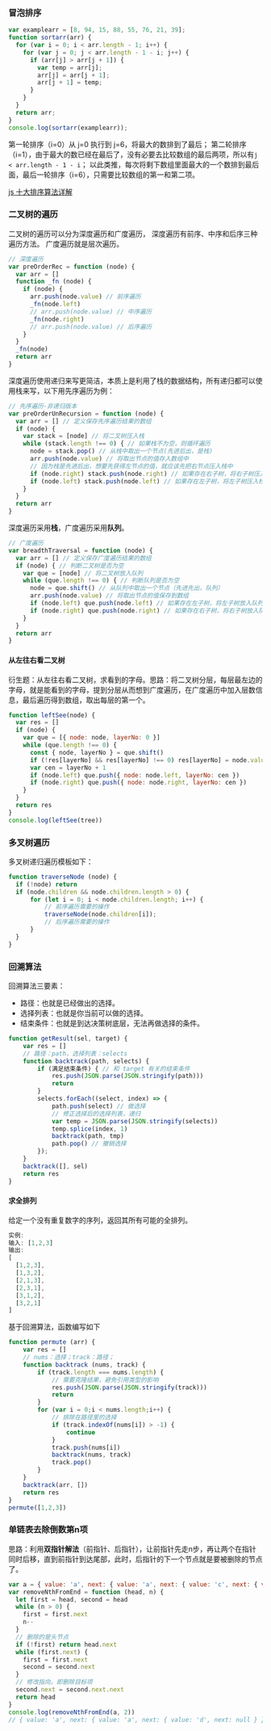 ### 冒泡排序

```js
var examplearr = [8, 94, 15, 88, 55, 76, 21, 39];
function sortarr(arr) {
  for (var i = 0; i < arr.length - 1; i++) {
    for (var j = 0; j < arr.length - 1 - i; j++) {
      if (arr[j] > arr[j + 1]) {
        var temp = arr[j];
        arr[j] = arr[j + 1];
        arr[j + 1] = temp;
      }
    }
  }
  return arr;
}
console.log(sortarr(examplearr));
```

第一轮排序（i=0）从 j=0 执行到 j=6，将最大的数排到了最后；
第二轮排序（i=1），由于最大的数已经在最后了，没有必要去比较数组的最后两项，所以有`j < arr.length - 1 - i`；
以此类推，每次将剩下数组里面最大的一个数排到最后面，最后一轮排序（i=6），只需要比较数组的第一和第二项。

[js 十大排序算法详解](https://www.cnblogs.com/liyongshuai/p/7197962.html)

### 二叉树的遍历

二叉树的遍历可以分为深度遍历和广度遍历， 深度遍历有前序、中序和后序三种遍历方法。 广度遍历就是层次遍历。

```js
// 深度遍历
var preOrderRec = function (node) {
  var arr = []
  function _fn (node) {
    if (node) {
      arr.push(node.value) // 前序遍历
      _fn(node.left)
      // arr.push(node.value) // 中序遍历
      _fn(node.right)
      // arr.push(node.value) // 后序遍历
    }
  }
  _fn(node)
  return arr
}
```
深度遍历使用递归来写更简洁，本质上是利用了栈的数据结构，所有递归都可以使用栈来写，以下用先序遍历为例：
```js
// 先序遍历-非递归版本
var preOrderUnRecursion = function (node) {
  var arr = [] // 定义保存先序遍历结果的数组
  if (node) {
    var stack = [node] // 将二叉树压入栈
    while (stack.length !== 0) { // 如果栈不为空，则循环遍历
      node = stack.pop() // 从栈中取出一个节点(先进后出，是栈)
      arr.push(node.value) // 将取出节点的值存入数组中
      // 因为栈是先进后出，想要先获得左节点的值，就应该先把右节点压入栈中 
      if (node.right) stack.push(node.right) // 如果存在右子树，将右子树压入栈
      if (node.left) stack.push(node.left) // 如果存在左子树，将左子树压入栈
    }
  }
  return arr
}
```
深度遍历采用**栈**，广度遍历采用**队列**。
```js
// 广度遍历
var breadthTraversal = function (node) {
  var arr = [] // 定义保存广度遍历结果的数组
  if (node) { // 判断二叉树是否为空
    var que = [node] // 将二叉树放入队列
    while (que.length !== 0) { // 判断队列是否为空
      node = que.shift() // 从队列中取出一个节点（先进先出，队列）
      arr.push(node.value) // 将取出节点的值保存到数组
      if (node.left) que.push(node.left) // 如果存在左子树，将左子树放入队列
      if (node.right) que.push(node.right) // 如果存在右子树，将右子树放入队列
    }
  }
  return arr
}
```
#### 从左往右看二叉树
衍生题：从左往右看二叉树，求看到的字母。思路：将二叉树分层，每层最左边的字母，就是能看到的字母，提到分层从而想到广度遍历，在广度遍历中加入层数信息，最后遍历得到数组，取出每层的第一个。
```js
function leftSee(node) {
  var res = []
  if (node) {
    var que = [{ node: node, layerNo: 0 }]
    while (que.length !== 0) {
      const { node, layerNo } = que.shift()
      if (!res[layerNo] && res[layerNo] !== 0) res[layerNo] = node.value
      var cen = layerNo + 1
      if (node.left) que.push({ node: node.left, layerNo: cen })
      if (node.right) que.push({ node: node.right, layerNo: cen })
    }
  }
  return res
}
console.log(leftSee(tree))
```
### 多叉树遍历
多叉树递归遍历模板如下：
```js
function traverseNode (node) {
  if (!node) return
  if (node.children && node.children.length > 0) {
      for (let i = 0; i < node.children.length; i++) {
          // 前序遍历需要的操作
          traverseNode(node.children[i]);
          // 后序遍历需要的操作
      }
  }
}
```

### 回溯算法
回溯算法三要素：
* 路径：也就是已经做出的选择。
* 选择列表：也就是你当前可以做的选择。
* 结束条件：也就是到达决策树底层，无法再做选择的条件。
```js
function getResult(sel, target) {
    var res = []
    // 路径：path，选择列表：selects
    function backtrack(path, selects) {
        if (满足结束条件) { // 和 target 有关的结束条件
            res.push(JSON.parse(JSON.stringify(path)))
            return
        }
        selects.forEach((select, index) => {
            path.push(select) // 做选择
            // 修正选择后的选择列表，递归
            var temp = JSON.parse(JSON.stringify(selects))
            temp.splice(index, 1)
            backtrack(path, tmp)
            path.pop() // 撤销选择
        });
    }
    backtrack([], sel)
    return res
}
```
#### 求全排列
给定一个没有重复数字的序列，返回其所有可能的全排列。
```js
实例:
输入: [1,2,3]
输出:
[
  [1,2,3],
  [1,3,2],
  [2,1,3],
  [2,3,1],
  [3,1,2],
  [3,2,1]
]
```
基于回溯算法，函数编写如下
```js
function permute (arr) {
	var res = []
	// nums：选择；track：路径；
	function backtrack (nums, track) {
		if (track.length === nums.length) {
			// 需要克隆结果，避免引用类型的影响
			res.push(JSON.parse(JSON.stringify(track)))
			return
		}
		for (var i = 0;i < nums.length;i++) {
			// 排除在路径里的选择
			if (track.indexOf(nums[i]) > -1) {
				continue
			} 
			track.push(nums[i])
			backtrack(nums, track)
			track.pop()
		}
	}
	backtrack(arr, [])
	return res
}
permute([1,2,3])
```

### 单链表去除倒数第n项
思路：利用**双指针解法**（前指针、后指针），让前指针先走n步，再让两个在指针同时后移，直到前指针到达尾部，此时，后指针的下一个节点就是要被删除的节点了。
```js
var a = { value: 'a', next: { value: 'a', next: { value: 'c', next: { value: 'd', next: null } } } }
var removeNthFromEnd = function (head, n) {
  let first = head, second = head
  while (n > 0) {
    first = first.next
    n--
  }
  // 删除的是头节点
  if (!first) return head.next
  while (first.next) {
    first = first.next
    second = second.next
  }
  // 修改指向，即删除目标项
  second.next = second.next.next
  return head
}
console.log(removeNthFromEnd(a, 2))
// { value: 'a', next: { value: 'a', next: { value: 'd', next: null } } }
```
